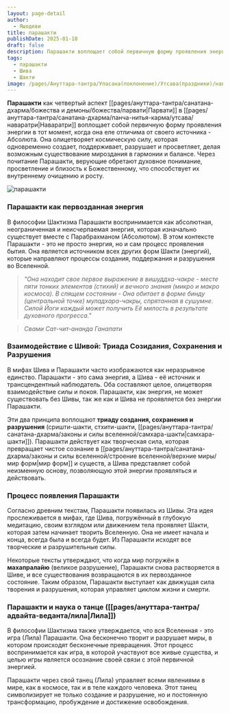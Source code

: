 ```yaml
---
layout: page-detail
author:
  - Яшодеви
title: парашакти
publishDate: 2025-01-18
draft: false
description: Парашакти воплощает собой первичную форму проявления энергии в тот момент, когда она еле отличима от своего источника - Абсолюта. Она олицетворяет космическую силу, которая одновременно создает, поддерживает, разрушает и просветляет, делая возможным существование мироздания в гармонии и балансе.
tags:
  - парашакти
  - Шива
  - Шакти
image: /pages/Ануттара-тантра/Упасана(поклонение)/Утсава(праздники)/наваратри/media/parashakti.jpg
---
```

**Парашакти** как четвертый аспект [[pages/ануттара-тантра/санатана-дхарма/божества и демоны/божества/парвати|Парвати]] в [[pages/ануттара-тантра/санатана-дхарма/панча-нитья-карма/утсава/наваратри|Наваратри]] воплощает собой первичную форму проявления энергии в тот момент, когда она еле отличима от своего источника - Абсолюта. Она олицетворяет космическую силу, которая одновременно создает, поддерживает, разрушает и просветляет, делая возможным существование мироздания в гармонии и балансе. Через почитание Парашакти, верующие обретают духовное понимание, просветление и близость к Божественному, что способствует их внутреннему очищению и росту.

![парашакти](pages/ануттара-тантра/санатана-дхарма/панча-нитья-карма/утсава/наваратри-шри-видья/media/parashakti.jpg)

### Парашакти как первозданная энергия

В философии Шактизма Парашакти воспринимается как абсолютная, неограниченная и неисчерпаемая энергия, которая изначально существует вместе с Парабрахманом (Абсолютом). В этом контексте Парашакти - это не просто энергия, но и сам процесс проявления бытия. Она является источником всех других форм Шакти (энергий), которые направляют процессы создания, поддержания и разрушения во Вселенной.

>*"Она находит свое первое выражение в вишуддха-чакре  - месте пяти тонких элементов (стихий) и вечного знания (микро и макро космоса).*
>*В спящем состоянии - Она обитает в форме бинду (центральной точке) муладхара-чакры, спрятанная в сушумне. Силой Йоги каждый может получить Её милость в результате духовного прогресса."*

>*Свами Сат-чит-ананда Ганапати*

### Взаимодействие с Шивой: Триада Созидания, Сохранения и Разрушения

В мифах Шива и Парашакти часто изображаются как неразрывное единство. Парашакти - это сама энергия, а Шива - её источник и трансцендентный наблюдатель. Оба составляют целое, олицетворяя взаимодействие силы и покоя. Парашакти, как энергия, не может существовать без Шивы, так же как и Шива не проявляется без энергии Парашакти.

Эти два принципа воплощают **триаду создания, сохранения и разрушения** (сришти-шакти, стхити-шакти, [[pages/ануттара-тантра/санатана-дхарма/законы и силы вселенной/самхара-шакти|самхара-шакти]]). Парашакти действует как творческая сила, которая превращает чистое сознание в [[pages/ануттара-тантра/санатана-дхарма/законы и силы вселенной/строение вселенной/верхние миры/мир форм|мир форм]] и существ, а Шива представляет собой неизменную основу, позволяющую этой энергии проявляться и действовать.

### Процесс появления Парашакти

Согласно древним текстам, Парашакти появилась из Шивы. Эта идея прослеживается в мифах, где Шива, погружённый в глубокую медитацию, своим взглядом или движением тела проявляет Шакти, которая затем начинает творить Вселенную. Она не имеет начала и конца, всегда была и всегда будет. Из Парашакти исходят все творческие и разрушительные силы.

Некоторые тексты утверждают, что когда мир погружён в **махапралайю** (великое разрушение), Парашакти снова растворяется в Шиве, и все существования возвращаются в их первозданное состояние. Таким образом, Парашакти выступает как движущая сила творения и разрушения, которая управляет циклом жизни и смерти.

### Парашакти и наука о танце ([[pages/ануттара-тантра/адвайта-веданта/лила|Лила]])

В философии Шактизма также утверждается, что вся Вселенная - это игра (Лила) Парашакти. Она бесконечно творит и разрушает миры, в котором происходят бесконечные превращения. Этот процесс воспринимается как игра, в которой участвуют все живые существа, и целью игры является осознание своей связи с этой первичной энергией.

Парашакти через свой танец (Лила) управляет всеми явлениями в мире, как в космосе, так и в теле каждого человека. Этот танец символизирует не только создание и разрушение, но и постоянную трансформацию, пробуждение и достижение освобождения.